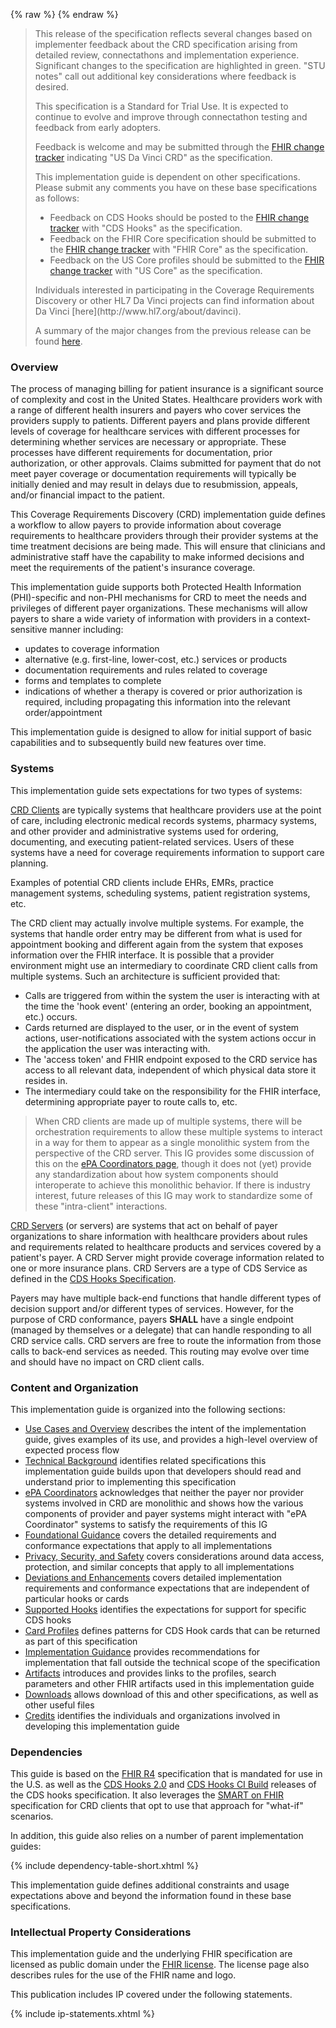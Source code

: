 {% raw %}
{% endraw %}
<blockquote class="stu-note">
<p>
This release of the specification reflects several changes based on implementer feedback about the CRD specification arising from detailed review, connectathons and implementation experience.  Significant changes to the specification are highlighted in green.  "STU notes" call out additional key considerations where feedback is desired.
</p>
<p>
This specification is a Standard for Trial Use.  It is expected to continue to evolve and improve through connectathon testing and feedback from early adopters.
</p>
<p>
Feedback is welcome and may be submitted through the <a href="http://hl7.org/fhir-issues">FHIR change tracker</a> indicating "US Da Vinci CRD" as the specification.
</p>
<p>
This implementation guide is dependent on other specifications.  Please submit any comments you have on these base specifications as follows:
</p>
<ul>
  <li>Feedback on CDS Hooks should be posted to the <a href="http://hl7.org/fhir-issues">FHIR change tracker</a> with "CDS Hooks" as the specification.</li>
  <li>Feedback on the FHIR Core specification should be submitted to the <a href="http://hl7.org/fhir-issues">FHIR change tracker</a> with "FHIR Core" as the specification.</li>
  <li>Feedback on the US Core profiles should be submitted to the <a href="http://hl7.org/fhir-issues">FHIR change tracker</a> with "US Core" as the specification.</li>
</ul>
<p>
Individuals interested in participating in the Coverage Requirements Discovery or other HL7 Da Vinci projects can find information about Da Vinci [here](http://www.hl7.org/about/davinci).
</p>
<p>
A summary of the major changes from the previous release can be found <a href="history.html">here</a>.
</p>
</blockquote>


### Overview
The process of managing billing for patient insurance is a significant source of complexity and cost in the United States.  Healthcare providers work with a range of different health insurers and payers who cover services the providers supply to patients.  Different payers and plans provide different levels of coverage for healthcare services with different processes for determining whether services are necessary or appropriate.  These processes have different requirements for documentation, prior authorization, or other approvals.  Claims submitted for payment that do not meet payer coverage or documentation requirements will typically be initially denied and may result in delays due to resubmission, appeals, and/or financial impact to the patient.

This Coverage Requirements Discovery (CRD) implementation guide defines a workflow to allow payers to provide information about coverage requirements to healthcare providers through their provider systems at the time treatment decisions are being made.  This will ensure that clinicians and administrative staff have the capability to make informed decisions and meet the requirements of the patient's insurance coverage.

This implementation guide supports both Protected Health Information (PHI)-specific and non-PHI mechanisms for CRD to meet the needs and privileges of different payer organizations.  These mechanisms will allow payers to share a wide variety of information with providers in a context-sensitive manner including:

* updates to coverage information
* alternative (e.g. first-line, lower-cost, etc.) services or products
* documentation requirements and rules related to coverage
* forms and templates to complete
* indications of whether a therapy is covered or prior authorization is required, including propagating this information into the relevant order/appointment

This implementation guide is designed to allow for initial support of basic capabilities and to subsequently build new features over time.


### Systems
This implementation guide sets expectations for two types of systems:

[CRD Clients](CapabilityStatement-crd-client.html) are typically systems that healthcare providers use at the point of care, including electronic medical records systems, pharmacy systems, and other provider and administrative systems used for ordering, documenting, and executing patient-related services. Users of these systems have a need for coverage requirements information to support care planning.

Examples of potential CRD clients include EHRs, EMRs, practice management systems, scheduling systems, patient registration systems, etc.  

The CRD client may actually involve multiple systems. For example, the systems that handle order entry may be different from what is used for appointment booking and different again from the system that exposes information over the FHIR interface. It is possible that a provider environment might use an intermediary to coordinate CRD client calls from multiple systems. Such an architecture is sufficient provided that:

* Calls are triggered from within the system the user is interacting with at the time the 'hook event' (entering an order, booking an appointment, etc.) occurs.
* Cards returned are displayed to the user, or in the event of system actions, user-notifications associated with the system actions occur in the application the user was interacting with.
* The 'access token' and FHIR endpoint exposed to the CRD service has access to all relevant data, independent of which physical data store it resides in.
* The intermediary could take on the responsibility for the FHIR interface, determining appropriate payer to route calls to, etc.

<blockquote class="stu-note">
<p>
When CRD clients are made up of multiple systems, there will be orchestration requirements to allow these multiple systems to interact in a way for them to appear as a single monolithic system from the perspective of the CRD server.  This IG provides some discussion of this on the <a href="epa.html">ePA Coordinators page</a>, though it does not (yet) provide any standardization about how system components should interoperate to achieve this monolithic behavior.  If there is industry interest, future releases of this IG may work to standardize some of these "intra-client" interactions.
</p>
</blockquote>

[CRD Servers](CapabilityStatement-crd-server.html) (or servers) are systems that act on behalf of payer organizations to share information with healthcare providers about rules and requirements related to healthcare products and services covered by a patient's payer.  A CRD Server might provide coverage information related to one or more insurance plans. CRD Servers are a type of CDS Service as defined in the [CDS Hooks Specification](https://cds-hooks.hl7.org/2.0).

Payers may have multiple back-end functions that handle different types of decision support and/or different types of services.  However, for the purpose of CRD conformance, payers **SHALL** have a single endpoint (managed by themselves or a delegate) that can handle responding to all CRD service calls.  CRD servers are free to route the information from those calls to back-end services as needed.  This routing may evolve over time and should have no impact on CRD client calls.


### Content and Organization
This implementation guide is organized into the following sections:

* [Use Cases and Overview](usecases.html) describes the intent of the implementation guide, gives examples of its use, and provides a high-level overview of expected process flow
* [Technical Background](background.html) identifies related specifications this implementation guide builds upon that developers should read and understand prior to implementing this specification
* [ePA Coordinators](epa.html) acknowledges that neither the payer nor provider systems involved in CRD are monolithic and shows how the various components of provider and payer systems might interact with "ePA Coordinator" systems to satisfy the requirements of this IG
* [Foundational Guidance](foundation.html) covers the detailed requirements and conformance expectations that apply to all implementations
* [Privacy, Security, and Safety](foundation.html) covers considerations around data access, protection, and similar concepts that apply to all implementations
* [Deviations and Enhancements](deviations.html) covers detailed implementation requirements and conformance expectations that are independent of particular hooks or cards
* [Supported Hooks](foundation.html) identifies the expectations for support for specific CDS hooks
* [Card Profiles](cards.html) defines patterns for CDS Hook cards that can be returned as part of this specification
* [Implementation Guidance](cards.html) provides recommendations for implementation that fall outside the technical scope of the specification
* [Artifacts](allartifacts.html) introduces and provides links to the profiles, search parameters and other FHIR artifacts used in this implementation guide
* [Downloads](downloads.html) allows download of this and other specifications, as well as other useful files
* [Credits](credits.html) identifies the individuals and organizations involved in developing this implementation guide

### Dependencies
This guide is based on the [FHIR R4]({{site.data.fhir.path}}) specification that is mandated for use in the U.S. as well as the [CDS Hooks 2.0](https://cds-hooks.hl7.org/2.0) and [CDS Hooks CI Build](https://cds-hooks.org/specification/current/) releases of the CDS hooks specification.  It also leverages the [SMART on FHIR](http://hl7.org/fhir/smart-app-launch) specification for CRD clients that opt to use that approach for "what-if" scenarios.

In addition, this guide also relies on a number of parent implementation guides:

{% include dependency-table-short.xhtml %}

This implementation guide defines additional constraints and usage expectations above and beyond the information found in these base specifications.

### Intellectual Property Considerations
This implementation guide and the underlying FHIR specification are licensed as public domain under the [FHIR license](http://hl7.org/fhir/R4/license.html#license). The license page also describes rules for the use of the FHIR name and logo.

This publication includes IP covered under the following statements.

{% include ip-statements.xhtml %}

